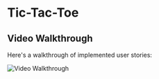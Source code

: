 # Tic-Tac-Toe

## Video Walkthrough

<!-- Want to play it [Play](myLib/README.md) -->

Here's a walkthrough of implemented user stories:

<img src='http://g.recordit.co/7OchZ1I5tH.gif' title='Video Walkthrough' width='' alt='Video Walkthrough' />

